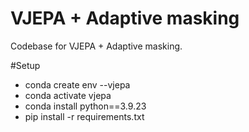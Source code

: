 # VJEPA + Adaptive masking

Codebase for VJEPA + Adaptive masking. 

#Setup

- conda create env --vjepa
- conda activate vjepa
- conda install python==3.9.23
- pip install -r requirements.txt
